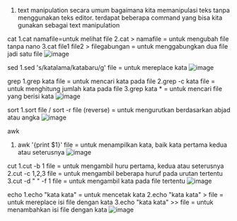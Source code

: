 1. text manipulation secara umum bagaimana kita memanipulasi teks tanpa menggunakan teks editor. terdapat beberapa command yang bisa kita gunakan sebagai text manipulation

 cat
 1.cat namafile=untuk melihat file
 2.cat > namafile = untuk mengubah file tanpa nano
 3.cat file1 file2 > filegabungan = untuk menggabungkan dua file jadi satu file
 ![image](https://github.com/kevinhariya/devops17-dumbways-kevin/assets/135611481/981d15fe-1f24-4085-bad6-ae161eccd855)
 
 
sed
1.sed 's/katalama/katabaru/g' file = untuk mereplace kata
 ![image](https://github.com/kevinhariya/devops17-dumbways-kevin/assets/135611481/431e18a6-5612-4cf8-bd52-5c27c5ec2857)
 
 
grep
1.grep kata file = untuk mencari kata pada file
2.grep -c kata file = untuk menghitung jumlah kata pada file
3.grep kata * = untuk mencari file yang berisi kata 
![image](https://github.com/kevinhariya/devops17-dumbways-kevin/assets/135611481/398bf76d-754a-4764-b5b4-3356a76aa43e)


sort
1.sort file / sort -r file (reverse) = untuk mengurutkan berdasarkan abjad atau angka
![image](https://github.com/kevinhariya/devops17-dumbways-kevin/assets/135611481/03d7a48a-0388-4e1c-902d-fee0ae31ecfe)


awk
1. awk '{print $1}' file = untuk menampilkan kata, baik kata pertama kedua atau seterusnya
![image](https://github.com/kevinhariya/devops17-dumbways-kevin/assets/135611481/0ac12274-79cc-4aaf-a366-acc28b529d54)


cut
1.cut -b 1 file = untuk mengambil huru pertama, kedua atau seterusnya
2.cut -c 1,2,3 file = untuk mengambil beberapa huruf pada urutan tertentu
3.cut -d " " -f 1 file = untuk mengambil kata pada file tertentu 
![image](https://github.com/kevinhariya/devops17-dumbways-kevin/assets/135611481/89a9ca38-46d3-4299-b90d-5d8cbeca70ab)


echo
1.echo "kata kata" = untuk mencetak kata 
2.echo "kata kata" > file = untuk mereplace isi file dengan kata 
3.echo "kata kata" >> file = untuk menambahkan isi file dengan kata 
![image](https://github.com/kevinhariya/devops17-dumbways-kevin/assets/135611481/1d5667e5-2fc6-49f9-b34e-6ed8d0a602b1)

